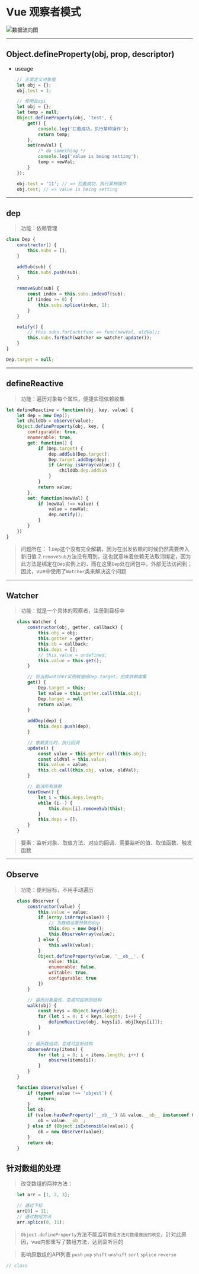 # Vue 观察者模式
![数据流向图](./imgs/Observer.png)

<hr/>

## Object.defineProperty(obj, prop, descriptor)
- useage 
``` javascript
    // 正常定义对象值
    let obj = {};
    obj.test = 1;

    // 使用此api
    let obj = {};
    let temp = null;
    Object.defineProperty(obj, 'test', {
        get() {
            console.log('拦截成功，执行某种操作');
            return temp;
        },
        set(newVal) {
            /* do something */
            console.log('value is being setting');
            temp = newVal;
        }
    });

    obj.test = '11'; // => 拦截成功，执行某种操作
    obj.test; // => value is being setting
```

<hr/>

## 

## dep
> 功能：依赖管理
``` javascript
class Dep {
    constructor() {
        this.subs = [];
    }

    addSub(sub) {
        this.subs.push(sub);
    }

    removeSub(sub) {
        const index = this.subs.indexOf(sub);
        if (index >= 0) {
            this.subs.splice(index, 1);
        }
    }

    notify() {
        // this.subs.forEach(func => func(newVal, oldVal);
        this.subs.forEach(watcher => watcher.update());
    }
}

Dep.target = null;
```

<hr/>

## defineReactive
> 功能：遍历对象每个属性，便捷实现依赖收集
``` javascript
let defineReactive = function(obj, key, value) {
    let dep = new Dep();
    let childOb = observe(value);
    Object.defineProperty(obj, key, {
        configurable: true,
        enumerable: true,
        get: function() {
            if (Dep.target) {
                dep.addSub(Dep.target);
                Dep.target.addDep(dep);
                if (Array.isArray(value)) {
                    childOb.dep.addSub
                }
            }
            return value;
        },
        set: function(newVal) {
            if (newVal !== value) {
                value = newVal;
                dep.notify();
            }
        }
    })
}
```
> 问题所在：
1.`Dep`这个没有完全解耦，因为在出发依赖的时候仍然需要传入新旧值
2.`removeSub`方法没有用到，这也就意味着依赖无法取消绑定，因为此方法是绑定在`Dep`实例上的，而在这里`Dep`处在闭包中，外部无法访问到；因此，vue中使用了`Watcher`类来解决这个问题

<hr/>

## Watcher
> 功能：就是一个具体的观察者，注册到目标中
``` javascript
    class Watcher {
        constructor(obj, getter, callback) {
            this.obj = obj;
            this.getter = getter;
            this.cb = callback;
            this.deps = [];
            // this.value = undefined;
            this.value = this.get();
        }

        // 将当前watcher实例赋值给Dep.target，完成依赖收集
        get() {
            Dep.target = this;
            let value = this.getter.call(this.obj);
            Dep.target = null
            return value;
        }
            
        addDep(dep) {
            this.deps.push(dep);
        }

        // 依赖变化时，执行回调
        update() {
            const value = this.getter.call(this.obj);
            const oldVal = this.value;
            this.value = value;
            this.cb.call(this.obj, value, oldVal);
        }

        // 取消所有依赖
        tearDown() {
            let i = this.deps.length;
            while (i--) {
                this.deps[i].removeSub(this);
            }
            this.deps = [];
        }
    }
```
> 要素：监听对象、取值方法、对应的回调、需要监听的值、取值函数、触发函数

<hr/>

## Observe
> 功能：便利目标，不用手动遍历
``` javascript
    class Observer {
        constructor(value) {
            this.value = value;
            if (Array.isArray(value)) {
                // 为数组设置特殊的dep
                this.dep = new Dep();
                this.ObserveArray(value);
            } else {
                this.walk(value);
            }
            Object.defineProperty(value, '__ob__', {
                value: this,
                enumerable: false,
                writable: true,
                configurable: true
            })
        }

        // 遍历对象属性，变成可监听的结构
        walk(obj) {
            const keys = Object.keys(obj);
            for (let i = 0; i < keys.length; i++) {
                defineReactive(obj, keys[i], obj[keys[i]]);
            }
        }

        // 遍历数组项，变成可监听结构
        observeArray(items) {
            for (let i = 0; i < items.length; i++) {
                observe(items[i]);
            }
        }
    }

    function observe(value) {
        if (typeof value !== 'object') {
            return;
        }
        let ob;
        if (value.hasOwnProperty('__ob__') && value.__ob__ instanceof Observer) {
            ob = value.__ob__;
        } else if (Object.isExtensible(value)) {
            ob = new Observer(value);
        }
        return ob;
    }
```

## 针对数组的处理
> 改变数组的两种方法：
``` javascript
    let arr = [1, 2, 3];

    // 通过下标
    arr[0] = 11;
    // 通过数组方法
    arr.splice(0, 11);
```

> `Object.defineProperty`方法不能监听`数组方法对数组做出的改变`，针对此原因，vue内部重写了数组方法，达到监听目的

> 影响原数组的API列表
`push` `pop` `shift` `unshift` `sort` `splice` `reverse` 

``` javascript
// class 
```